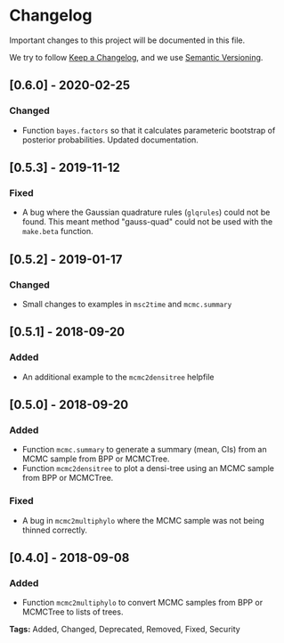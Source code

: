 # Changelog
Important changes to this project will be documented in this file.

We try to follow [Keep a Changelog](https://keepachangelog.com/en/1.0.0/),
and we use [Semantic Versioning](https://semver.org/spec/v2.0.0.html).

## [0.6.0] - 2020-02-25
### Changed
- Function `bayes.factors` so that it calculates parameteric bootstrap of
posterior probabilities. Updated documentation.

## [0.5.3] - 2019-11-12
### Fixed
- A bug where the Gaussian quadrature rules (`glqrules`) could not be found.
This meant method "gauss-quad" could not be used with the `make.beta` function.

## [0.5.2] - 2019-01-17
### Changed
- Small changes to examples in `msc2time` and `mcmc.summary`

## [0.5.1] - 2018-09-20
### Added
- An additional example to the `mcmc2densitree` helpfile

## [0.5.0] - 2018-09-20
### Added
- Function `mcmc.summary` to generate a summary (mean, CIs) from an MCMC sample
from BPP or MCMCTree.
- Function `mcmc2densitree` to plot a densi-tree using an MCMC sample from BPP
or MCMCTree.

### Fixed
- A bug in `mcmc2multiphylo` where the MCMC sample was not being thinned
correctly.

## [0.4.0] - 2018-09-08
### Added
- Function `mcmc2multiphylo` to convert MCMC samples from BPP or MCMCTree to
lists of trees.

**Tags:** Added, Changed, Deprecated, Removed, Fixed, Security
